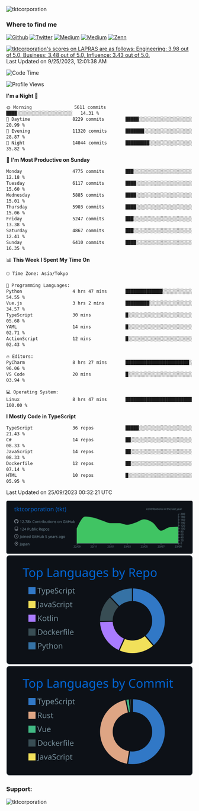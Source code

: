 <p align="left"> <img src="https://komarev.com/ghpvc/?username=tktcorporation&label=Profile%20views&color=0e75b6&style=flat" alt="tktcorporation" /> </p>

<h3>Where to find me</h3>
<p>
<a href="https://github.com/tktcorporation" target="_blank"><img alt="Github" src="https://img.shields.io/badge/GitHub-%2312100E.svg?&style=for-the-badge&logo=Github&logoColor=white" /></a>
<a href="https://twitter.com/tktcorporation" target="_blank"><img alt="Twitter" src="https://img.shields.io/badge/twitter-%231DA1F2.svg?&style=for-the-badge&logo=twitter&logoColor=white" /></a>
<a href="https://www.linkedin.com/in/tktcorporation" target="_blank"><img alt="Medium" src="https://img.shields.io/badge/linkdin-0a66c2.svg?&style=for-the-badge&logo=linkedin&logoColor=white" /></a>
<a href="https://qiita.com/tktcorporation" target="_blank"><img alt="Medium" src="https://img.shields.io/badge/qiita-55C500.svg?&style=for-the-badge&logo=qiita&logoColor=white" /></a>
<a href="https://zenn.dev/tktcorporation" target="_blank"><img alt="Zenn" src="https://img.shields.io/badge/Zenn-3EA8FF.svg?&style=for-the-badge&logo=Zenn&logoColor=white" /></a>
</p>

<!--START_SECTION:lapras-card-->
<p ><a href="https://lapras.com/public/tktcorporation" target="_blank" rel="noopener noreferrer"><img alt="tktcorporation's scores on LAPRAS are as follows: Engineering: 3.98 out of 5.0, Business: 3.48 out of 5.0, Influence: 3.43 out of 5.0." src="https://lapras-card-generator.vercel.app/api/svg?e=3.98&b=3.48&i=3.43&b1=%23232323&b2=%236d6d6d&i1=%23212121&i2=%23818181&l=en" width="300" ></a>  
Last Updated on 9/25/2023, 12:01:38 AM</p>
<!--END_SECTION:lapras-card-->
  
<!--START_SECTION:waka-->
![Code Time](http://img.shields.io/badge/Code%20Time-1%2C159%20hrs%2026%20mins-blue)

![Profile Views](http://img.shields.io/badge/Profile%20Views-1-blue)

**I'm a Night 🦉** 

```text
🌞 Morning                5611 commits        ████░░░░░░░░░░░░░░░░░░░░░   14.31 % 
🌆 Daytime                8229 commits        █████░░░░░░░░░░░░░░░░░░░░   20.99 % 
🌃 Evening                11320 commits       ███████░░░░░░░░░░░░░░░░░░   28.87 % 
🌙 Night                  14044 commits       █████████░░░░░░░░░░░░░░░░   35.82 % 
```
📅 **I'm Most Productive on Sunday** 

```text
Monday                   4775 commits        ███░░░░░░░░░░░░░░░░░░░░░░   12.18 % 
Tuesday                  6117 commits        ████░░░░░░░░░░░░░░░░░░░░░   15.60 % 
Wednesday                5885 commits        ████░░░░░░░░░░░░░░░░░░░░░   15.01 % 
Thursday                 5903 commits        ████░░░░░░░░░░░░░░░░░░░░░   15.06 % 
Friday                   5247 commits        ███░░░░░░░░░░░░░░░░░░░░░░   13.38 % 
Saturday                 4867 commits        ███░░░░░░░░░░░░░░░░░░░░░░   12.41 % 
Sunday                   6410 commits        ████░░░░░░░░░░░░░░░░░░░░░   16.35 % 
```


📊 **This Week I Spent My Time On** 

```text
🕑︎ Time Zone: Asia/Tokyo

💬 Programming Languages: 
Python                   4 hrs 47 mins       ██████████████░░░░░░░░░░░   54.55 % 
Vue.js                   3 hrs 2 mins        █████████░░░░░░░░░░░░░░░░   34.57 % 
TypeScript               30 mins             █░░░░░░░░░░░░░░░░░░░░░░░░   05.68 % 
YAML                     14 mins             █░░░░░░░░░░░░░░░░░░░░░░░░   02.71 % 
ActionScript             12 mins             █░░░░░░░░░░░░░░░░░░░░░░░░   02.43 % 

🔥 Editors: 
PyCharm                  8 hrs 27 mins       ████████████████████████░   96.06 % 
VS Code                  20 mins             █░░░░░░░░░░░░░░░░░░░░░░░░   03.94 % 

💻 Operating System: 
Linux                    8 hrs 47 mins       █████████████████████████   100.00 % 
```

**I Mostly Code in TypeScript** 

```text
TypeScript               36 repos            █████░░░░░░░░░░░░░░░░░░░░   21.43 % 
C#                       14 repos            ██░░░░░░░░░░░░░░░░░░░░░░░   08.33 % 
JavaScript               14 repos            ██░░░░░░░░░░░░░░░░░░░░░░░   08.33 % 
Dockerfile               12 repos            ██░░░░░░░░░░░░░░░░░░░░░░░   07.14 % 
HTML                     10 repos            █░░░░░░░░░░░░░░░░░░░░░░░░   05.95 % 
```




 Last Updated on 25/09/2023 00:32:21 UTC
<!--END_SECTION:waka-->

[![](https://raw.githubusercontent.com/tktcorporation/tktcorporation/master/profile-summary-card-output/github_dark/0-profile-details.svg)](https://github.com/vn7n24fzkq/github-profile-summary-cards)
[![](https://raw.githubusercontent.com/tktcorporation/tktcorporation/master/profile-summary-card-output/github_dark/1-repos-per-language.svg)](https://github.com/vn7n24fzkq/github-profile-summary-cards) [![](https://raw.githubusercontent.com/tktcorporation/tktcorporation/master/profile-summary-card-output/github_dark/2-most-commit-language.svg)](https://github.com/vn7n24fzkq/github-profile-summary-cards)

<h3 align="left">Support:</h3>
<p><a href="https://www.buymeacoffee.com/tktcorporation"> <img align="left" src="https://cdn.buymeacoffee.com/buttons/v2/default-yellow.png" height="50" width="210" alt="tktcorporation" /></a></p><br><br>
